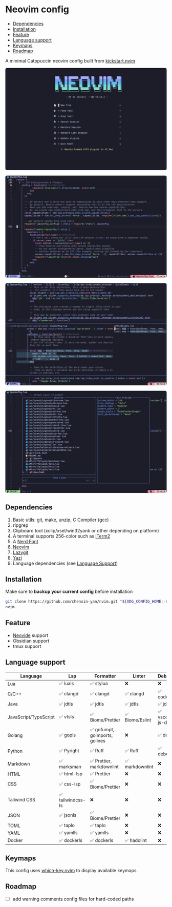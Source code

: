# Neovim config

<!--toc:start-->

- [Dependencies](#dependencies)
- [Installation](#installation)
- [Feature](#feature)
- [Language support](#language-support)
- [Keymaps](#keymaps)
- [Roadmap](#roadmap)
<!--toc:end-->

A minimal Catppuccin neovim config built from [kickstart.nvim](https://github.com/nvim-lua/kickstart.nvim)

![Preview 1](./preview_1.png)

![Preview 2](./preview_2.png)

![Preview 3](./preview_3.png)

![Preview 4](./preview_4.png)

## Dependencies

1. Basic utils: git, make, unzip, C Compiler (gcc)
2. ripgrep
3. Clipboard tool (xclip/xsel/win32yank or other depending on platform)
4. A terminal supports 256-color such as [iTerm2](https://iterm2.com/index.html)
5. A [Nerd Font](https://www.nerdfonts.com/#home)
6. [Neovim](https://neovim.io)
7. [Lazygit](https://github.com/jesseduffield/lazygit)
8. [Yazi](https://yazi-rs.github.io)
9. Language dependencies (see [Language Support](#language-support))

## Installation

Make sure to **backup your current config** before installation

```bash
git clone https://github.com/chenxin-yan/nvim.git "${XDG_CONFIG_HOME:-$HOME/.config}"/nvim
nvim
```

## Feature

- [Neovide](https://github.com/neovide/neovide) support
- Obsidian support
- tmux support

## Language support

| Language              | Lsp               | Formatter                      | Linter          | Debugger           | Testing                       |
| --------------------- | ----------------- | ------------------------------ | --------------- | ------------------ | ----------------------------- |
| Lua                   | ✅ luals          | ✅ stylua                      | ❌              | ❌                 | ❌                            |
| C/C++                 | ✅ clangd         | ✅ clangd                      | ✅ clangd       | ✅ codelldb        | ❌                            |
| Java                  | ✅ jdtls          | ✅ jdtls                       | ✅ jdtls        | ✅ jdtls           | ✅ java-test                  |
| JavaScript/TypeScript | ✅ vtsls          | ✅ Biome/Prettier              | ✅ Biome/Eslint | ✅ vscode-js-debug | ✅ neotest-jest/vimtest-mocha |
| Golang                | ✅ gopls          | ✅ gofumpt, goimports, golines | ❌              | ✅ delve           | ✅ neotest-golang             |
| Python                | ✅ Pyright        | ✅ Ruff                        | ✅ Ruff         | ✅ debugpy         | ✅ neotest-python             |
| Markdown              | ✅ marksman       | ✅ Prettier, markdownlint      | ✅ markdownlint | ❌                 | ❌                            |
| HTML                  | ✅ html-lsp       | ✅ Prettier                    | ❌              | ❌                 | ❌                            |
| CSS                   | ✅ css-lsp        | ✅ Biome/Prettier              | ❌              | ❌                 | ❌                            |
| Tailwind CSS          | ✅ tailwindcss-ls | ❌                             | ❌              | ❌                 | ❌                            |
| JSON                  | ✅ jsonls         | ✅ Biome/Prettier              | ❌              | ❌                 | ❌                            |
| TOML                  | ✅ taplo          | ✅ taplo                       | ❌              | ❌                 | ❌                            |
| YAML                  | ✅ yamlls         | ✅ yamlls                      | ❌              | ❌                 | ❌                            |
| Docker                | ✅ dockerls       | ✅ dockerls                    | ✅ hadolint     | ❌                 | ❌                            |

## Keymaps

This config uses [which-key.nvim](https://github.com/folke/which-key.nvim) to display available keymaps

## Roadmap

- [ ] add warning comments config files for hard-coded paths
